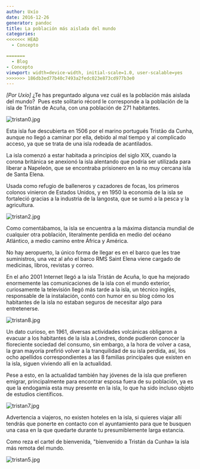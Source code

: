 ```yaml
---
author: Uxío
date: 2016-12-26
generator: pandoc
title: La población más aislada del mundo
categories:
<<<<<<< HEAD
  - Concepto

=======
  - Blog
- Concepto
viewport: width=device-width, initial-scale=1.0, user-scalable=yes
>>>>>>> 186db3ed77b40c7493a2fedc023e873cd977b3e0
---
```




*\[Por Uxío\]* ¿Te has preguntado alguna vez cuál es la población más
aislada del mundo?  Pues este solitario récord le corresponde a la
población de la isla de Tristán de Acuña, con una población de 271
habitantes.

<div>

![tristan0.jpg](http://www.lareserva.com/home/fimage/tristan0.jpg?v=1348316310774)



<div>

Esta isla fue descubierta en 1506 por el marino portugués Tristão da
Cunha, aunque no llegó a caminar por ella, debido al mal tiempo y al
complicado acceso, ya que se trata de una isla rodeada de acantilados.



<div>



<div>



<div>

La isla comenzó a estar habitada a principios del siglo XIX, cuando la
corona británica se anexionó la isla alentando que podría ser utilizada
para liberar a Napeleón, que se encontraba prisionero en la no muy
cercana isla de Santa Elena.



<div>



<div>



<div>

Usada como refugio de balleneros y cazadores de focas, los primeros
colonos vinieron de Estados Unidos, y en 1950 la economía de la isla se
fortaleció gracias a la industria de la langosta, que se sumó a la pesca
y la agricultura.



<div>



<div>

![tristan2.jpg](http://www.lareserva.com/home/fimage/tristan2.jpg?v=1348316342995)



<div>



<div>

Como comentábamos, la isla se encuentra a la máxima distancia mundial de
cualquier otra población, literalmente perdida en medio del océano
Atlántico, a medio camino entre África y América.



<div>



<div>



<div>

No hay aeropuerto, la único forma de llegar es en el barco que les trae
suministros, una vez al año el barco RMS Saint Elena viene cargado de
medicinas, libros, revistas y correo.



<div>



<div>



<div>

En el año 2001 Internet llegó a la isla Tristán de Acuña, lo que ha
mejorado enormemente las comunicaciones de la isla con el mundo
exterior, curiosamente la televisión llegó más tarde a la isla, un
técnico inglés, responsable de la instalación, contó con humor en su
blog cómo los habitantes de la isla no estaban seguros de necesitar algo
para entretenerse.



<div>



<div>



<div>

![tristan8.jpg](http://www.lareserva.com/home/fimage/tristan8.jpg?v=1348316367405)



<div>



<div>

Un dato curioso, en 1961, diversas actividades volcánicas obligaron a
evacuar a los habitantes de la isla a Londres, donde pudieron conocer la
floreciente sociedad del consumo, sin embargo, a la hora de volver a
casa, la gran mayoría prefirió volver a la tranquilidad de su isla
perdida, así, los ocho apellidos correspondientes a las 8 familias
principales que existen en la isla, siguen viviendo allí en la
actualidad.



<div>



<div>



<div>



<div>

Pese a esto, en la actualidad también hay jóvenes de la isla que
prefieren emigrar, principalmente para encontrar esposa fuera de su
población, ya es que la endogamia esta muy presente en la isla, lo que
ha sido incluso objeto de estudios científicos.



<div>

![tristan7.jpg](http://www.lareserva.com/home/fimage/tristan7.jpg?v=1348316406781)



<div>



<div>

Advertencia a viajeros, no existen hoteles en la isla, si quieres viajar
allí tendrás que ponerte en contacto con el ayuntamiento para que te
busquen una casa en la que quedarte durante tu presumiblemente larga
estancia.



<div>



<div>



<div>



<div>

Como reza el cartel de bienvenida, "bienvenido a Tristán da Cunha» la
isla más remota del mundo.



<div>

![tristan5.jpg](http://www.lareserva.com/home/fimage/tristan5.jpg?v=1348316390458)


